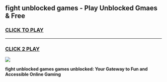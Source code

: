 
## fight unblocked games - Play Unblocked Gmaes & Free
<h3>
<a href="https://news.freeplayer.one?title=fight_unblocked_games&ref=23F">CLICK TO PLAY</a></h3>
<hr>

<h3>
<a href="https://news.freeplayer.one?title=fight_unblocked_games&ref=23F">CLICK 2 PLAY</a>
  
</h3>

<a href="https://news.freeplayer.one?title=fight_unblocked_games&ref=23F/"><img src="https://clearcache.store/games.png"></a>


**fight unblocked games games unblocked: Your Gateway to Fun and Accessible Online Gaming**
